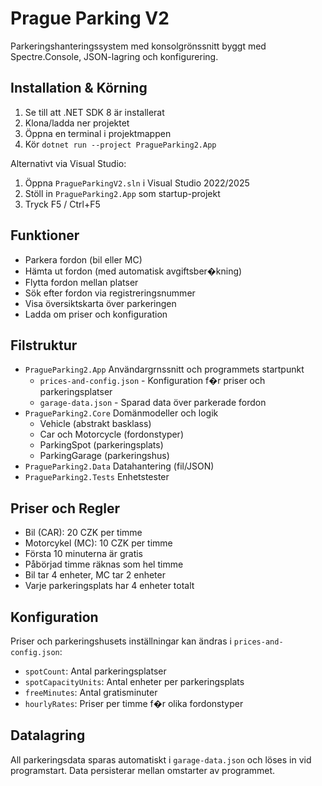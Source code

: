 # Prague Parking V2 

Parkeringshanteringssystem med konsolgrönssnitt byggt med Spectre.Console, JSON-lagring och konfigurering.

## Installation & Körning
1. Se till att .NET SDK 8 är installerat
2. Klona/ladda ner projektet
3. Öppna en terminal i projektmappen
4. Kör `dotnet run --project PragueParking2.App`

Alternativt via Visual Studio:
1. Öppna `PragueParkingV2.sln` i Visual Studio 2022/2025
2. Stöll in `PragueParking2.App` som startup-projekt
3. Tryck F5 / Ctrl+F5

## Funktioner
- Parkera fordon (bil eller MC)
- Hämta ut fordon (med automatisk avgiftsber�kning)
- Flytta fordon mellan platser
- Sök efter fordon via registreringsnummer
- Visa översiktskarta över parkeringen
- Ladda om priser och konfiguration

## Filstruktur
- `PragueParking2.App`  Användargrnssnitt och programmets startpunkt
  - `prices-and-config.json` - Konfiguration f�r priser och parkeringsplatser
  - `garage-data.json` - Sparad data över parkerade fordon
- `PragueParking2.Core`  Domänmodeller och logik
  - Vehicle (abstrakt basklass)
  - Car och Motorcycle (fordonstyper)
  - ParkingSpot (parkeringsplats)
  - ParkingGarage (parkeringshus)
- `PragueParking2.Data`  Datahantering (fil/JSON)
- `PragueParking2.Tests`  Enhetstester

## Priser och Regler
- Bil (CAR): 20 CZK per timme
- Motorcykel (MC): 10 CZK per timme
- Första 10 minuterna är gratis
- Påbörjad timme räknas som hel timme
- Bil tar 4 enheter, MC tar 2 enheter
- Varje parkeringsplats har 4 enheter totalt

## Konfiguration
Priser och parkeringshusets inställningar kan ändras i `prices-and-config.json`:
- `spotCount`: Antal parkeringsplatser
- `spotCapacityUnits`: Antal enheter per parkeringsplats
- `freeMinutes`: Antal gratisminuter
- `hourlyRates`: Priser per timme f�r olika fordonstyper

## Datalagring
All parkeringsdata sparas automatiskt i `garage-data.json` och löses in vid programstart. Data persisterar mellan omstarter av programmet.
